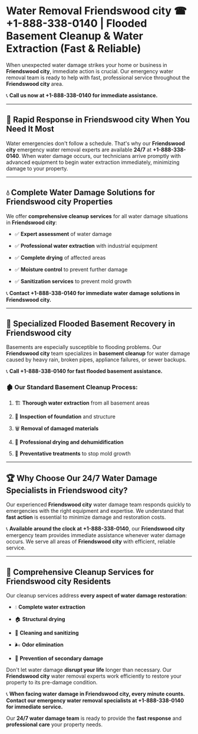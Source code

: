 # Water Removal Friendswood city ☎ +1-888-338-0140 | Flooded Basement Cleanup & Water Extraction (Fast & Reliable)

When unexpected water damage strikes your home or business in **Friendswood city**, immediate action is crucial. Our emergency water removal team is ready to help with fast, professional service throughout the **Friendswood city** area. 

📞 **Call us now at +1-888-338-0140 for immediate assistance.**
---
## 🚀 Rapid Response in Friendswood city When You Need It Most
Water emergencies don't follow a schedule. That's why our **Friendswood city** emergency water removal experts are available **24/7** at **+1-888-338-0140**. When water damage occurs, our technicians arrive promptly with advanced equipment to begin water extraction immediately, minimizing damage to your property.
---
## 💧 Complete Water Damage Solutions for Friendswood city Properties
We offer **comprehensive cleanup services** for all water damage situations in **Friendswood city**:
- ✅ **Expert assessment** of water damage  
- ✅ **Professional water extraction** with industrial equipment  
- ✅ **Complete drying** of affected areas  
- ✅ **Moisture control** to prevent further damage  
- ✅ **Sanitization services** to prevent mold growth  
📞 **Contact +1-888-338-0140 for immediate water damage solutions in Friendswood city.**
---
## 🌊 Specialized Flooded Basement Recovery in Friendswood city
Basements are especially susceptible to flooding problems. Our **Friendswood city** team specializes in **basement cleanup** for water damage caused by heavy rain, broken pipes, appliance failures, or sewer backups. 
📞 **Call +1-888-338-0140 for fast flooded basement assistance.**
### 🏚️ Our Standard Basement Cleanup Process:
1. 🏗️ **Thorough water extraction** from all basement areas  
2. 🔎 **Inspection of foundation** and structure  
3. 🗑️ **Removal of damaged materials**  
4. 💨 **Professional drying and dehumidification**  
5. 🚫 **Preventative treatments** to stop mold growth  
---
## 🏆 Why Choose Our 24/7 Water Damage Specialists in Friendswood city?
Our experienced **Friendswood city** water damage team responds quickly to emergencies with the right equipment and expertise. We understand that **fast action** is essential to minimize damage and restoration costs.
📞 **Available around the clock at +1-888-338-0140**, our **Friendswood city** emergency team provides immediate assistance whenever water damage occurs. We serve all areas of **Friendswood city** with efficient, reliable service.
---
## 🧹 Comprehensive Cleanup Services for Friendswood city Residents
Our cleanup services address **every aspect of water damage restoration**:
- 💧 **Complete water extraction**  
- 🏠 **Structural drying**  
- 🧼 **Cleaning and sanitizing**  
- 🌬️ **Odor elimination**  
- 🚫 **Prevention of secondary damage**  
Don't let water damage **disrupt your life** longer than necessary. Our **Friendswood city** water removal experts work efficiently to restore your property to its pre-damage condition.
📞 **When facing water damage in Friendswood city, every minute counts. Contact our emergency water removal specialists at +1-888-338-0140 for immediate service.**
Our **24/7 water damage team** is ready to provide the **fast response** and **professional care** your property needs.
